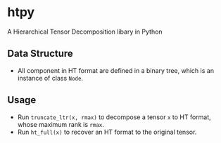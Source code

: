 # htpy
A Hierarchical Tensor Decomposition libary in Python

## Data Structure
- All component in HT format are defined in a binary tree, which is an instance of class `Node`.

## Usage
- Run `truncate_ltr(x, rmax)` to decompose a tensor `x` to HT format, whose maximum rank is `rmax`.
- Run `ht_full(x)` to recover an HT format to the original tensor.

